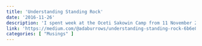 ```yaml
---
title: 'Understanding Standing Rock'
date: '2016-11-26'
description: 'I spent week at the Oceti Sakowin Camp from 11 November 2016 through 18 November 2016. It was far too short of a time. I felt at home there, among the water protectors. The camp technically begins on the reservation with a group known as the Rosebud Camp. Most of it is actually just north of a bridge with signs marking that one is leaving the reservation. It would be easy to just say it is on US Army Corps of Engineers’ land, however in the 1851 Treaty of Fort Laramie the land of the Sioux stretches upward along the Missouri River and all the way along the Heart River, which flows just south of Bismarck and through Mandan. The camp barely touches that vast swath of land.'
link: 'https://medium.com/@adaburrows/understanding-standing-rock-6b6e8e5a9d5'
categories: [ "Musings" ]
---
```

